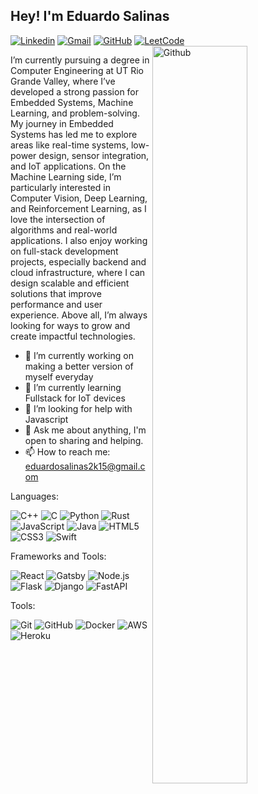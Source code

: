 ## Hey! I'm Eduardo Salinas

[![Linkedin](https://img.shields.io/badge/LinkedIn-0077B5?style=for-the-badge&logo=linkedin&logoColor=white)](https://www.linkedin.com/in/eduardo-salinas-a2845120a/)
[![Gmail](https://img.shields.io/badge/Gmail-D14836?style=for-the-badge&logo=gmail&logoColor=white)](mailto:eduardosalinas2k15@gmail.com)
[![GitHub](https://img.shields.io/badge/github-%23121011.svg?style=for-the-badge&logo=github&logoColor=white)](https://github.com/Eduardo-Sal)
[![LeetCode](https://img.shields.io/badge/LeetCode-000000?style=for-the-badge&logo=LeetCode&logoColor=#d16c06)](https://leetcode.com/u/Gourm/)
&nbsp;
<img width="55%" align="right" alt="Github" src="https://sdl-stickershop.line.naver.jp/products/0/0/1/1252011/android/stickers/10221020.png;compress=true" />

I’m currently pursuing a degree in Computer Engineering at UT Rio Grande Valley, where I’ve developed a strong passion for Embedded Systems, Machine Learning, and problem-solving. My journey in Embedded Systems has led me to explore areas like real-time systems, low-power design, sensor integration, and IoT applications. On the Machine Learning side, I’m particularly interested in Computer Vision, Deep Learning, and Reinforcement Learning, as I love the intersection of algorithms and real-world applications. I also enjoy working on full-stack development projects, especially backend and cloud infrastructure, where I can design scalable and efficient solutions that improve performance and user experience. Above all, I’m always looking for ways to grow and create impactful technologies. 

- 🔭 I’m currently working on making a better version of myself everyday 
- 🌱 I’m currently learning Fullstack for IoT devices
- 🤔 I’m looking for help with Javascript 
- 💬 Ask me about anything, I'm open to sharing and helping. 
- 📫 How to reach me: eduardosalinas2k15@gmail.com

Languages:

![C++](https://img.shields.io/badge/c++-%2300599C.svg?style=for-the-badge&logo=c%2B%2B&logoColor=white)
![C](https://img.shields.io/badge/c-%2300599C.svg?style=for-the-badge&logo=c&logoColor=white)
![Python](https://img.shields.io/badge/python-3670A0?style=for-the-badge&logo=python&logoColor=ffdd54)
![Rust](https://img.shields.io/badge/rust-%23000000.svg?style=for-the-badge&logo=rust&logoColor=white)
![JavaScript](https://img.shields.io/badge/javascript-%23F7DF1E.svg?style=for-the-badge&logo=javascript&logoColor=black)
![Java](https://img.shields.io/badge/java-%23ED8B00.svg?style=for-the-badge&logo=java&logoColor=white)
![HTML5](https://img.shields.io/badge/html5-%23E34F26.svg?style=for-the-badge&logo=html5&logoColor=white)
![CSS3](https://img.shields.io/badge/css3-%231572B6.svg?style=for-the-badge&logo=css3&logoColor=white)
![Swift](https://img.shields.io/badge/Swift-%23FA7343.svg?style=for-the-badge&logo=swift&logoColor=white)



Frameworks and Tools:

![React](https://img.shields.io/badge/react-%2361DAFB.svg?style=for-the-badge&logo=react&logoColor=black)
![Gatsby](https://img.shields.io/badge/gatsby-%23663399.svg?style=for-the-badge&logo=gatsby&logoColor=white)
![Node.js](https://img.shields.io/badge/node.js-%2343853D.svg?style=for-the-badge&logo=node.js&logoColor=white)
![Flask](https://img.shields.io/badge/flask-%23000.svg?style=for-the-badge&logo=flask&logoColor=white)
![Django](https://img.shields.io/badge/django-%23092E20.svg?style=for-the-badge&logo=django&logoColor=white)
![FastAPI](https://img.shields.io/badge/FastAPI-005571?style=for-the-badge&logo=fastapi&logoColor=white)

Tools:

![Git](https://img.shields.io/badge/git-%23F05033.svg?style=for-the-badge&logo=git&logoColor=white)
![GitHub](https://img.shields.io/badge/github-%23121011.svg?style=for-the-badge&logo=github&logoColor=white)
![Docker](https://img.shields.io/badge/docker-%230db7ed.svg?style=for-the-badge&logo=docker&logoColor=white)
![AWS](https://img.shields.io/badge/Amazon%20AWS-%23232F3E.svg?style=for-the-badge&logo=amazon-aws&logoColor=white)
![Heroku](https://img.shields.io/badge/heroku-%23430098.svg?style=for-the-badge&logo=heroku&logoColor=white)